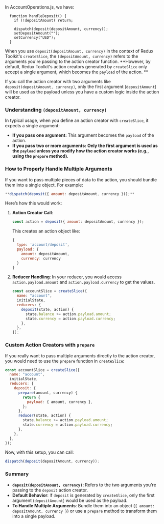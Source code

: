 In AccountOperations.js, we have:
```
  function handleDeposit() {
    if (!depositAmount) return;

    dispatch(deposit(depositAmount, currency));
    setDepositAmount("");
    setCurrency("USD");
  }

```

When you use `deposit(depositAmount, currency)` in the context of Redux Toolkit's `createSlice`, the `(depositAmount, currency)` refers to the arguments you're passing to the action creator function. **However, by default, Redux Toolkit's action creators generated by `createSlice` only accept a single argument, which becomes the `payload` of the action. **

If you call the action creator with two arguments like `deposit(depositAmount, currency)`, only the first argument (`depositAmount`) will be used as the payload unless you have a custom logic inside the action creator.

### Understanding `(depositAmount, currency)`

In typical usage, when you define an action creator with `createSlice`, it expects a single argument:

- **If you pass one argument:** This argument becomes the `payload` of the action.
- **If you pass two or more arguments:** **Only the first argument is used as the `payload` unless you modify how the action creator works (e.g., using the `prepare` method).**

### How to Properly Handle Multiple Arguments

If you want to pass multiple pieces of data to the action, you should bundle them into a single object. For example:

```javascript
**dispatch(deposit({ amount: depositAmount, currency }));**
```

Here’s how this would work:

1. **Action Creator Call**:
   ```javascript
   const action = deposit({ amount: depositAmount, currency });
   ```
   
   This creates an action object like:
   ```javascript
   {
     type: 'account/deposit',
     payload: {
       amount: depositAmount,
       currency: currency
     }
   }
   ```

2. **Reducer Handling**:
   In your reducer, you would access `action.payload.amount` and `action.payload.currency` to get the values.

   ```javascript
   const accountSlice = createSlice({
     name: "account",
     initialState,
     reducers: {
       deposit(state, action) {
         state.balance += action.payload.amount;
         state.currency = action.payload.currency;
       },
     },
   });
   ```

### Custom Action Creators with `prepare`

If you really want to pass multiple arguments directly to the action creator, you would need to use the `prepare` function in `createSlice`:

```javascript
const accountSlice = createSlice({
  name: "account",
  initialState,
  reducers: {
    deposit: {
      prepare(amount, currency) {
        return {
          payload: { amount, currency },
        };
      },
      reducer(state, action) {
        state.balance += action.payload.amount;
        state.currency = action.payload.currency;
      },
    },
  },
});
```

Now, with this setup, you can call:

```javascript
dispatch(deposit(depositAmount, currency));
```

### Summary

- **`deposit(depositAmount, currency)`**: Refers to the two arguments you're passing to the `deposit` action creator.
- **Default Behavior**: If `deposit` is generated by `createSlice`, only the first argument (`depositAmount`) would be used as the payload.
- **To Handle Multiple Arguments**: Bundle them into an object (`{ amount: depositAmount, currency }`) or use a `prepare` method to transform them into a single payload.